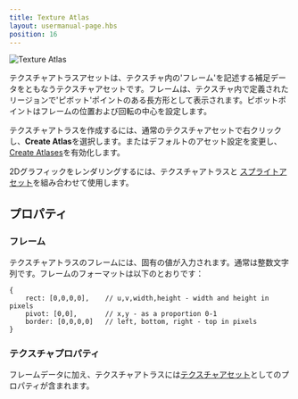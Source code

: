 ```yaml
---
title: Texture Atlas
layout: usermanual-page.hbs
position: 16
---
```


![Texture Atlas][1]

テクスチャアトラスアセットは、テクスチャ内の'フレーム'を記述する補足データをともなうテクスチャアセットです。フレームは、テクスチャ内で定義されたリージョンで'ピボット'ポイントのある長方形として表示されます。ピボットポイントはフレームの位置および回転の中心を設定します。

テクスチャアトラスを作成するには、通常のテクスチャアセットで右クリックし、**Create Atlas**を選択します。またはデフォルトのアセット設定を変更し、 [Create Atlases][3]を有効化します。

2Dグラフィックをレンダリングするには、テクスチャアトラスと [スプライトアセット][4]を組み合わせて使用します。

## プロパティ

### フレーム

テクスチャアトラスのフレームには、固有の値が入力されます。通常は整数文字列です。フレームのフォーマットは以下のとおりです：

```
{
    rect: [0,0,0,0],    // u,v,width,height - width and height in pixels
    pivot: [0,0],       // x,y - as a proportion 0-1
    border: [0,0,0,0]   // left, bottom, right - top in pixels
}
```

### テクスチャプロパティ

フレームデータに加え、テクスチャアトラスには[テクスチャアセット][2]としてのプロパティが含まれます。

[1]: /images/user-manual/assets/texture-atlas/texture-atlas.jpg
[2]: /user-manual/assets/textures
[3]: /user-manual/designer/settings#create-atlases
[4]: /user-manual/assets/sprites


